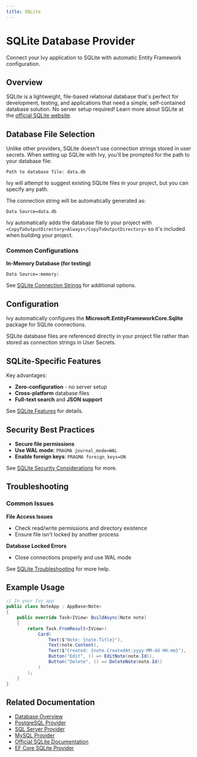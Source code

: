 ```yaml
---
title: SQLite
---
```


# SQLite Database Provider

<Ingress>
Connect your Ivy application to SQLite with automatic Entity Framework configuration.
</Ingress>

## Overview

SQLite is a lightweight, file-based relational database that's perfect for development, testing, and applications that need a simple, self-contained database solution. No server setup required! Learn more about SQLite at the [official SQLite website](https://www.sqlite.org/).

## Database File Selection

Unlike other providers, SQLite doesn't use connection strings stored in user secrets. When setting up SQLite with Ivy, you'll be prompted for the path to your database file:

```terminal
Path to database file: data.db
```

Ivy will attempt to suggest existing SQLite files in your project, but you can specify any path. 

The connection string will be automatically generated as:

```text
Data Source=data.db
```

Ivy automatically adds the database file to your project with `<CopyToOutputDirectory>Always</CopyToOutputDirectory>` so it's included when building your project.

### Common Configurations

**In-Memory Database (for testing)**
```text
Data Source=:memory:
```

See [SQLite Connection Strings](https://www.connectionstrings.com/sqlite/) for additional options.

## Configuration

Ivy automatically configures the **Microsoft.EntityFrameworkCore.Sqlite** package for SQLite connections.

SQLite database files are referenced directly in your project file rather than stored as connection strings in User Secrets.

## SQLite-Specific Features

Key advantages:
- **Zero-configuration** - no server setup
- **Cross-platform** database files
- **Full-text search** and **JSON support**

See [SQLite Features](https://www.sqlite.org/features.html) for details.

## Security Best Practices

- **Secure file permissions**
- **Use WAL mode**: `PRAGMA journal_mode=WAL`
- **Enable foreign keys**: `PRAGMA foreign_keys=ON`

See [SQLite Security Considerations](https://www.sqlite.org/security.html) for more.

## Troubleshooting

### Common Issues

**File Access Issues**
- Check read/write permissions and directory existence
- Ensure file isn't locked by another process

**Database Locked Errors**
- Close connections properly and use WAL mode

See [SQLite Troubleshooting](https://www.sqlite.org/faq.html) for more help.



## Example Usage

```csharp
// In your Ivy app
public class NoteApp : AppBase<Note>
{
    public override Task<IView> BuildAsync(Note note)
    {
        return Task.FromResult<IView>(
            Card(
                Text($"Note: {note.Title}"),
                Text(note.Content),
                Text($"Created: {note.CreatedAt:yyyy-MM-dd HH:mm}"),
                Button("Edit", () => EditNote(note.Id)),
                Button("Delete", () => DeleteNote(note.Id))
            )
        );
    }
}
```


## Related Documentation

- [Database Overview](01_Overview.md)
- [PostgreSQL Provider](PostgreSQL.md)
- [SQL Server Provider](SqlServer.md)
- [MySQL Provider](MySQL.md)
- [Official SQLite Documentation](https://www.sqlite.org/docs.html)
- [EF Core SQLite Provider](https://learn.microsoft.com/en-us/ef/core/providers/sqlite/)
